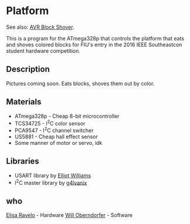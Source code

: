 Platform
========

See also: [AVR Block Shover](https://github.com/ieeefiu/avr_block_shover).

This is a program for the ATmega328p that controls the platform that eats and shoves colored blocks for FIU's entry in the 2016 IEEE Southeastcon student hardware competition.

Description
-----------

Pictures coming soon. Eats blocks, shoves them out by color.

Materials
---------

- ATmega328p - Cheap 8-bit microcontroller
- TCS34725 - I<sup>2</sup>C color sensor
- PCA9547 - I<sup>2</sup>C channel switcher
- US5881 - Cheap hall effect sensor
- Some manner of motor or servo, idk

Libraries
---------

- USART library by [Elliot Williams](https://github.com/hexagon5un)
- I<sup>2</sup>C master library by [g4lvanix](https://github.com/g4lvanix)

who
---

[Elisa Ravelo](https://github.com/elira0) - Hardware
[Will Oberndorfer](https://github.com/mancxvi) - Software
